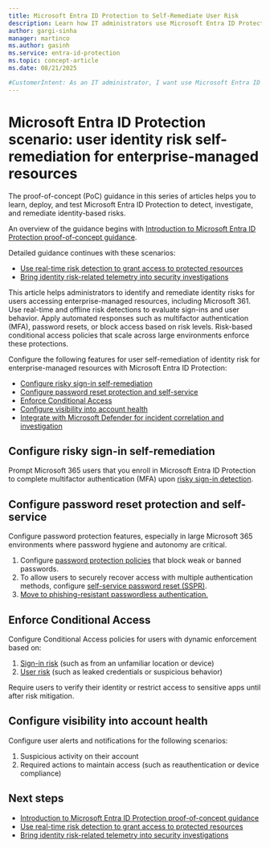 ```yaml
---
title: Microsoft Entra ID Protection to Self-Remediate User Risk
description: Learn how IT administrators use Microsoft Entra ID Protection to identify and remediate identity risks for users that access enterprise-managed resources.
author: gargi-sinha
manager: martinco
ms.author: gasinh
ms.service: entra-id-protection
ms.topic: concept-article
ms.date: 08/21/2025

#CustomerIntent: As an IT administrator, I want use Microsoft Entra ID Protection to identify and remediate identity risks so that I can protect users that access enterprise-managed resources.
---
```

# Microsoft Entra ID Protection scenario: user identity risk self-remediation for enterprise-managed resources

The proof-of-concept (PoC) guidance in this series of articles helps you to learn, deploy, and test Microsoft Entra ID Protection to detect, investigate, and remediate identity-based risks.

An overview of the guidance begins with [Introduction to Microsoft Entra ID Protection proof-of-concept guidance](id-protection-guide-introduction.md).

Detailed guidance continues with these scenarios:

- [Use real-time risk detection to grant access to protected resources](id-protection-guide-detect.md)
- [Bring identity risk-related telemetry into security investigations](id-protection-guide-investigate.md)

This article helps administrators to identify and remediate identity risks for users accessing enterprise-managed resources, including Microsoft 361. Use real-time and offline risk detections to evaluate sign-ins and user behavior. Apply automated responses such as multifactor authentication (MFA), password resets, or block access based on risk levels. Risk-based conditional access policies that scale across large environments enforce these protections.

Configure the following features for user self-remediation of identity risk for enterprise-managed resources with Microsoft Entra ID Protection:

- [Configure risky sign-in self-remediation](#configure-risky-sign-in-self-remediation)
- [Configure password reset protection and self-service](#configure-password-reset-protection-and-self-service)
- [Enforce Conditional Access](#enforce-conditional-access)
- [Configure visibility into account health](#configure-visibility-into-account-health)
- [Integrate with Microsoft Defender for incident correlation and investigation](/defender-xdr/incidents-overview)

## Configure risky sign-in self-remediation

Prompt Microsoft 365 users that you enroll in Microsoft Entra ID Protection to complete multifactor authentication (MFA) upon [risky sign-in detection](../id-protection/howto-identity-protection-remediate-unblock.md).

## Configure password reset protection and self-service

Configure password protection features, especially in large Microsoft 365 environments where password hygiene and autonomy are critical.

1. Configure [password protection policies](../identity/authentication/concept-password-ban-bad.md) that block weak or banned passwords.
1. To allow users to securely recover access with multiple authentication methods, configure [self-service password reset (SSPR)](../id-protection/howto-identity-protection-configure-risk-policies.md#user-risk-policy-in-conditional-access).
1. [Move to phishing-resistant passwordless authentication.](../identity/authentication/how-to-plan-prerequisites-phishing-resistant-passwordless-authentication.md)

## Enforce Conditional Access

Configure Conditional Access policies for users with dynamic enforcement based on:

1. [Sign-in risk](../id-protection/concept-identity-protection-risks.md) (such as from an unfamiliar location or device)
1. [User risk](../id-protection/concept-identity-protection-risks.md#user-risk-detections) (such as leaked credentials or suspicious behavior)

Require users to verify their identity or restrict access to sensitive apps until after risk mitigation.

## Configure visibility into account health

Configure user alerts and notifications for the following scenarios:

1. Suspicious activity on their account
1. Required actions to maintain access (such as reauthentication or device compliance)

## Next steps

- [Introduction to Microsoft Entra ID Protection proof-of-concept guidance](id-protection-guide-introduction.md)
- [Use real-time risk detection to grant access to protected resources](id-protection-guide-detect.md)
- [Bring identity risk-related telemetry into security investigations](id-protection-guide-investigate.md)
